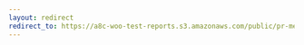 ```yaml
---
layout: redirect
redirect_to: https://a8c-woo-test-reports.s3.amazonaws.com/public/pr-merge/39724/e2e/index.html
---
```

